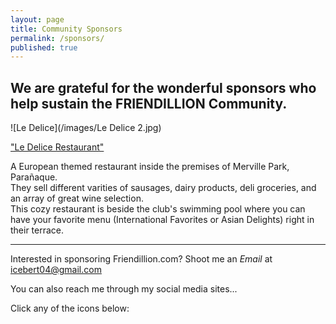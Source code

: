 ```yaml
---
layout: page
title: Community Sponsors
permalink: /sponsors/
published: true
---
```


## We are grateful for the wonderful sponsors who help sustain the FRIENDILLION Community.

![Le Delice](/images/Le Delice 2.jpg)  

["Le Delice Restaurant"](http://ledelice.net/)

A European themed restaurant inside the premises of Merville Park, Parañaque.   
They sell different varities of sausages, dairy products, deli groceries, and an array of great wine selection.   
This cozy restaurant is beside the club's swimming pool where you can have your favorite menu (International Favorites or Asian Delights) right in their terrace.

---------------------------------------------------------------------------------------

Interested in sponsoring Friendillion.com? 
Shoot me an _Email_ at [icebert04@gmail.com](mailto:icebert04@gmail.com)


You can also reach me through my social media sites...  

Click any of the icons below:
